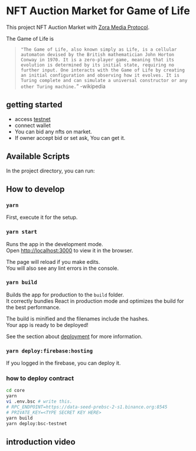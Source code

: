 # NFT Auction Market for Game of Life 
This project NFT Auction Market with [Zora Media Protocol](https://github.com/ourzora/core).

The Game of Life is
>`"The Game of Life, also known simply as Life, is a cellular automaton devised by the British mathematician John Horton Conway in 1970. It is a zero-player game, meaning that its evolution is determined by its initial state, requiring no further input. One interacts with the Game of Life by creating an initial configuration and observing how it evolves. It is Turing complete and can simulate a universal constructor or any other Turing machine.`” -wikipedia

## getting started
- access [testnet](https://lifegame-nft.web.app/)
- connect wallet
- You can bid any nfts on market.
- If owner accept bid or set ask, You can get it. 

## Available Scripts

In the project directory, you can run:

## How to develop
### `yarn`
First, execute it for the setup.

### `yarn start`

Runs the app in the development mode.\
Open [http://localhost:3000](http://localhost:3000) to view it in the browser.

The page will reload if you make edits.\
You will also see any lint errors in the console.

### `yarn build`

Builds the app for production to the `build` folder.\
It correctly bundles React in production mode and optimizes the build for the best performance.

The build is minified and the filenames include the hashes.\
Your app is ready to be deployed!

See the section about [deployment](https://facebook.github.io/create-react-app/docs/deployment) for more information.

### `yarn deploy:firebase:hosting`
If you logged in the firebase, you can deploy it.

### how to deploy contract
```bash
cd core
yarn
vi .env.bsc # write this.
# RPC_ENDPOINT=https://data-seed-prebsc-2-s1.binance.org:8545
# PRIVATE_KEY=<TYPE SECRET KEY HERE>
yarn build
yarn deploy:bsc-testnet
```

## introduction video

[comment]: <> (TODO youtube link)
